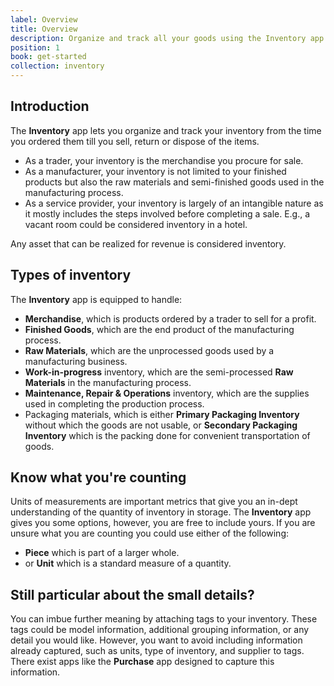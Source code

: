 ```yaml
---
label: Overview
title: Overview
description: Organize and track all your goods using the Inventory app
position: 1
book: get-started
collection: inventory
---
```


## Introduction

The **Inventory** app lets you organize and track your inventory from the time you ordered them till you sell, return or dispose of the items.

- As a trader, your inventory is the merchandise you procure for sale.
- As a manufacturer, your inventory is not limited to your finished products but also the raw materials and semi-finished goods used in the manufacturing process.
- As a service provider, your inventory is largely of an intangible nature as it mostly includes the steps involved before completing a sale. E.g., a vacant room could be considered inventory in a hotel.

Any asset that can be realized for revenue is considered inventory.

## Types of inventory

The **Inventory** app is equipped to handle:

- **Merchandise**, which is products ordered by a trader to sell for a profit.
- **Finished Goods**, which are the end product of the manufacturing process.
- **Raw Materials**, which are the unprocessed goods used by a manufacturing business.
- **Work-in-progress** inventory, which are the semi-processed **Raw Materials** in the manufacturing process.
- **Maintenance, Repair & Operations** inventory, which are the supplies used in completing the production process.
- Packaging materials, which is either **Primary Packaging Inventory** without which the goods are not usable, or **Secondary Packaging Inventory** which is the packing done for convenient transportation of goods.

## Know what you're counting

Units of measurements are important metrics that give you an in-dept understanding of the quantity of inventory in storage. The **Inventory** app gives you some options, however, you are free to include yours. If you are unsure what you are counting you could use either of the following:

- **Piece** which is part of a larger whole.
- or **Unit** which is a standard measure of a quantity.

## Still particular about the small details?

You can imbue further meaning by attaching tags to your inventory. These tags could be model information, additional grouping information, or any detail you would like. However, you want to avoid including information already captured, such as units, type of inventory, and supplier to tags. There exist apps like the **Purchase** app designed to capture this information.
